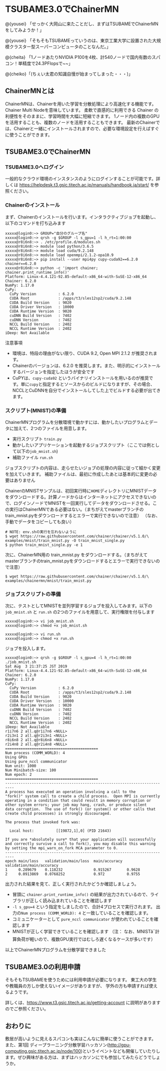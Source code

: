 # TSUBAME3.0でChainerMN

@<icon>{yousei} 「せっかく大岡山に来たことだし、まずはTSUBAMEでChainerMNをしてみようか！」

@<icon>{yousei} 「そもそもTSUBAMEっていうのは、東京工業大学に設置された大規模クラスター型スーパーコンピュータのことなんだ。」

@<icon>{cheita} 「1ノードあたりNVIDIA P100を4枚、計540ノードで国内有数のスパコン！単精度で24.3PFlopsで~~」

@<icon>{cheiko}「(ちぇい太君の知識自慢が始まってしまった・・・)」

## ChainerMNとは
ChainerMNは、Chainerを用いた学習を分散処理により高速化する機能です。
Chainer Multi Nodeを意味しています。
柔軟で直感的に利用できる Chainer の利便性をそのままに、学習時間を大幅に短縮できます。
1ノード内の複数のGPUを活用することも、複数のノードを活用することもできます。
最新のChainerでは、Chainerと一緒にインストールされますので、必要な環境設定を行えばすぐに使うことができます。

## TSUBAME3.0でChainerMN
### TSUBAME3.0へログイン
一般的なクラウド環境のインスタンスのようにログインすることが可能です。詳しくは https://helpdesk.t3.gsic.titech.ac.jp/manuals/handbook.ja/start/ を参照ください。

### Chainerのインストール
まず、Chainerのインストールを行います。インタラクティブジョブを起動し、以下のコマンドを打ち込みます

```
xxxxx@login0:~> GROUP="自分のグループ名"
xxxxx@login0:~> qrsh -g $GROUP -l s_gpu=1 -l h_rt=1:00:00
xxxxx@r8i6n8:~> . /etc/profile.d/modules.sh
xxxxx@r8i6n8:~> module load python/3.6.5
xxxxx@r8i6n8:~> module load cuda/9.2.148
xxxxx@r8i6n8:~> module load openmpi/2.1.2-opa10.9
xxxxx@r8i6n8:~> pip install --user mpi4py cupy-cuda92==6.2.0 chainer==6.2.0 
xxxxx@r8i6n8:~> python -c 'import chainer; chainer.print_runtime_info()'
Platform: Linux-4.4.121-92.85-default-x86_64-with-SuSE-12-x86_64
Chainer: 6.2.0
NumPy: 1.17.0
CuPy:
  CuPy Version          : 6.2.0
  CUDA Root             : /apps/t3/sles12sp2/cuda/9.2.148
  CUDA Build Version    : 9020
  CUDA Driver Version   : 10000
  CUDA Runtime Version  : 9020
  cuDNN Build Version   : 7402
  cuDNN Version         : 7402
  NCCL Build Version    : 2402
  NCCL Runtime Version  : 2402
iDeep: Not Available
```

注意事項
 * 環境は、特段の理由がない限り、CUDA 9.2, Open MPI 2.1.2 が推奨されます。
 * Chainerのバージョンは、6.2.0 を推奨します。また、明示的にインストールするバージョンを指定したほうが安全です
 * CuPYは、`cupy-cuda92` というバイナリインストールを用いるのが推奨です。単に`cupy`と指定するとソースからのビルドになりますが、その場合、NCCLとCuDNNを自分でインストールしてした上でビルドする必要が出てきます。

### スクリプト(MNIST)の準備

ChainerMNプログラムを分散環境で動かすには、動かしたいプログラムとデータに加えて、2つのファイルを用意します。

 * 実行スクリプト `train.py`
 * 動かしたいアプリケーションを起動するジョブスクリプト（ここでは例として以下の`job_mnist.sh`)
 * 補助ファイル `run.sh` 
 
ジョブスクリプトの内容は、走らせたいジョブの処理の内容に従って細かく変更を加えていきます。
補助ファイルは、最初に作成したあとは基本的に変更の必要はありません


ChainerのMNISTサンプルは、初回実行時に`HOME`ディレクトリにMNISTデータをダウンロードする。計算ノードからはインターネットにアクセスできないので、ログインノードでMNISTを一回実行してデータをダウンロードさせる。この実行はChainerMNである必要はない。（まちがえてmasterブランチのtrain_mnist.pyをダウンロードするとエラーで実行できないので注意）
（なお、手動でデータをコピーしても良い）

```
# NOTE: env.shの実行を忘れないように
$ wget https://raw.githubusercontent.com/chainer/chainer/v5.1.0/\
examples/mnist/train_mnist.py -O train_mnist_single.py
$ python train_mnist_single.py -e 1
```

次に、ChainerMN用の train_mnist.py をダウンロードする。（まちがえてmasterブランチのtrain_mnist.pyをダウンロードするとエラーで実行できないので注意）

```
$ wget https://raw.githubusercontent.com/chainer/chainer/v5.1.0/\
examples/chainermn/mnist/train_mnist.py
```


### ジョブスクリプトの準備
次に、テストとしてMNISTを並列学習するジョブを投入してみます。以下の `job_mnist.sh` と `run.sh` の2つのファイルを用意して、実行権限を付与します

```
xxxxx@login0:~> vi job_mnist.sh
xxxxx@login0:~> chmod +x job_mnist.sh

xxxxx@login0:~> vi run.sh
xxxxx@login0:~> chmod +x run.sh
```

ジョブを投入します。

```
xxxxx@login0:~> qrsh -g $GROUP -l s_gpu=4 -l h_rt=1:00:00 ./job_mnist.sh
Sat Aug  3 21:37:25 JST 2019
Platform: Linux-4.4.121-92.85-default-x86_64-with-SuSE-12-x86_64
Chainer: 6.2.0
NumPy: 1.17.0
CuPy:
  CuPy Version          : 6.2.0
  CUDA Root             : /apps/t3/sles12sp2/cuda/9.2.148
  CUDA Build Version    : 9020
  CUDA Driver Version   : 10000
  CUDA Runtime Version  : 9020
  cuDNN Build Version   : 7402
  cuDNN Version         : 7402
  NCCL Build Version    : 2402
  NCCL Runtime Version  : 2402
iDeep: Not Available
r1i7n6 2 all.q@r1i7n6 <NULL>
r2i3n1 2 all.q@r2i3n1 <NULL>
r8i6n8 2 all.q@r8i6n8 <NULL>
r2i4n8 2 all.q@r2i4n8 <NULL>
==========================================
Num process (COMM_WORLD): 4
Using GPUs
Using pure_nccl communicator
Num unit: 1000
Num Minibatch-size: 100
Num epoch: 2
==========================================
--------------------------------------------------------------------------
A process has executed an operation involving a call to the
"fork()" system call to create a child process.  Open MPI is currently
operating in a condition that could result in memory corruption or
other system errors; your job may hang, crash, or produce silent
data corruption.  The use of fork() (or system() or other calls that
create child processes) is strongly discouraged.

The process that invoked fork was:

  Local host:          [[19872,1],0] (PID 21643)

If you are *absolutely sure* that your application will successfully
and correctly survive a call to fork(), you may disable this warning
by setting the mpi_warn_on_fork MCA parameter to 0.
--------------------------------------------------------------------------
epoch main/loss   validation/main/loss  main/accuracy  validation/main/accuracy
1     0.289679    0.118232              0.915267       0.9628
2     0.0913869   0.0768252             0.972          0.9755
```

出力された結果を見て、正しく実行されたかどうか確認しましょう。

 * 冒頭に `chainer.print_runtime_info()` の結果が出力されているので、ライブラリが正しく読み込まれていることを確認します
 * `-l s_gpu=4` という指定をしましたので、合計4プロセスで実行されます。 出力の`Num process (COMM_WORLD): 4` と一致していることを確認します。
 * コミュニケーターとして `pure_nccl communicator` が使われていることを確認します
 * MNISTが正しく学習できていることを確認します （注： なお、MNISTã¯計算負荷が軽いので、複数GPU実行ではむしろ遅くなるケースが多いです）

以上でChainerMNプログラムを分散学習できました


## TSUBAME3.0の利用申請
そもそもTSUBAMEを使うためには利用申請が必要になります。
東工大の学生や教職員の方しか使えないイメージがありますが、
学外の方も申請すれば使えるようです。

詳しくは、https://www.t3.gsic.titech.ac.jp/getting-account に説明がありますのでご参照ください。

## おわりに
敷居が高いように見えるスパコンも実はこんなに簡単に使うことができます。
また、第1回 ディープラーニング分散学習ハッカソン(http://gpu-computing.gsic.titech.ac.jp/node/100)というイベントなども開催していたりします。ぜひ興味がある方は、まずはハッカソンにでも参加してみたらどうでしょうか。
